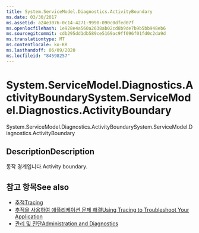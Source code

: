 ```yaml
---
title: System.ServiceModel.Diagnostics.ActivityBoundary
ms.date: 03/30/2017
ms.assetid: a24e3076-0c14-4271-9990-090c0dfed07f
ms.openlocfilehash: 1e928e4a560a2638ab02cd8b9de7b9b5bb948eb6
ms.sourcegitcommit: cdb295dd1db589ce5169ac9ff096f01fd0c2da9d
ms.translationtype: MT
ms.contentlocale: ko-KR
ms.lasthandoff: 06/09/2020
ms.locfileid: "84598257"
---
```

# <a name="systemservicemodeldiagnosticsactivityboundary"></a><span data-ttu-id="f4cbe-102">System.ServiceModel.Diagnostics.ActivityBoundary</span><span class="sxs-lookup"><span data-stu-id="f4cbe-102">System.ServiceModel.Diagnostics.ActivityBoundary</span></span>
<span data-ttu-id="f4cbe-103">System.ServiceModel.Diagnostics.ActivityBoundary</span><span class="sxs-lookup"><span data-stu-id="f4cbe-103">System.ServiceModel.Diagnostics.ActivityBoundary</span></span>  
  
## <a name="description"></a><span data-ttu-id="f4cbe-104">Description</span><span class="sxs-lookup"><span data-stu-id="f4cbe-104">Description</span></span>  
 <span data-ttu-id="f4cbe-105">동작 경계입니다.</span><span class="sxs-lookup"><span data-stu-id="f4cbe-105">Activity boundary.</span></span>  
  
## <a name="see-also"></a><span data-ttu-id="f4cbe-106">참고 항목</span><span class="sxs-lookup"><span data-stu-id="f4cbe-106">See also</span></span>

- [<span data-ttu-id="f4cbe-107">추적</span><span class="sxs-lookup"><span data-stu-id="f4cbe-107">Tracing</span></span>](index.md)
- [<span data-ttu-id="f4cbe-108">추적을 사용하여 애플리케이션 문제 해결</span><span class="sxs-lookup"><span data-stu-id="f4cbe-108">Using Tracing to Troubleshoot Your Application</span></span>](using-tracing-to-troubleshoot-your-application.md)
- [<span data-ttu-id="f4cbe-109">관리 및 진단</span><span class="sxs-lookup"><span data-stu-id="f4cbe-109">Administration and Diagnostics</span></span>](../index.md)
